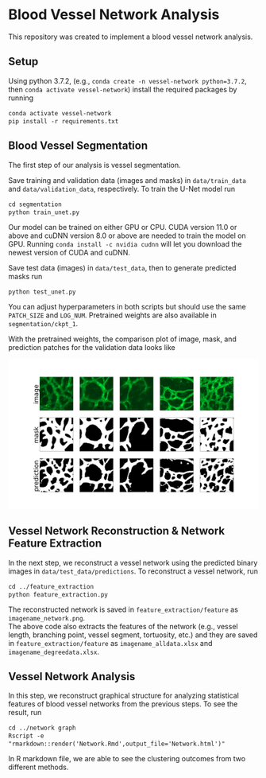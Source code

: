# Blood Vessel Network Analysis

This repository was created to implement a blood vessel network analysis.

## Setup
Using python 3.7.2, (e.g., `conda create -n vessel-network python=3.7.2`, then `conda activate vessel-network`) install the required packages by running 
```
conda activate vessel-network
pip install -r requirements.txt
```

## Blood Vessel Segmentation
The first step of our analysis is vessel segmentation.

Save training and validation data (images and masks) in `data/train_data` and `data/validation_data`, respectively.
To train the U-Net model run
```
cd segmentation
python train_unet.py
```
Our model can be trained on either GPU or CPU. CUDA version 11.0 or above and cuDNN version 8.0 or above are needed to train the model on GPU.
Running `conda install -c nvidia cudnn` will let you download the newest version of CUDA and cuDNN.

Save test data (images) in `data/test_data`, then to generate predicted masks run
```
python test_unet.py
```
You can adjust hyperparameters in both scripts but should use the same `PATCH_SIZE` and `LOG_NUM`. Pretrained weights are also available in `segmentation/ckpt_1`.

With the pretrained weights, the comparison plot of image, mask, and prediction patches for the validation data looks like

<img src="data/validation_data/comparison_plot.png" width="600">

## Vessel Network Reconstruction & Network Feature Extraction
In the next step, we reconstruct a vessel network using the predicted binary images in `data/test_data/predictions`. To reconstruct a vessel network, run
```
cd ../feature_extraction
python feature_extraction.py
```
The reconstructed network is saved in `feature_extraction/feature` as `imagename_network.png`.           
The above code also extracts the features of the network (e.g., vessel length, branching point, vessel segment, tortuosity, etc.) and they are saved in `feature_extraction/feature` as `imagename_alldata.xlsx` and `imagename_degreedata.xlsx`.

## Vessel Network Analysis
In this step, we reconstruct graphical structure for analyzing statistical features of blood vessel networks from the previous steps. To see the result, run
```
cd ../network graph
Rscript -e "rmarkdown::render('Network.Rmd',output_file='Network.html')"
```
In R markdown file, we are able to see the clustering outcomes from two different methods.



